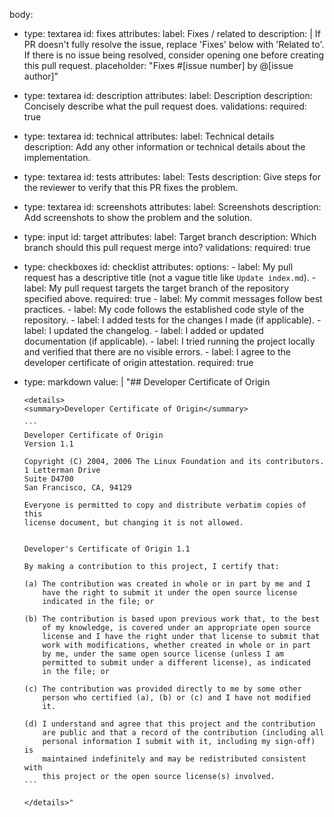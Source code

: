 body:
  - type: textarea
    id: fixes
    attributes:
      label: Fixes / related to
      description: |
        If PR doesn't fully resolve the issue, replace 'Fixes' below with 'Related to'.
        If there is no issue being resolved, consider opening one before creating this pull request.
      placeholder: "Fixes #[issue number] by @[issue author]"
  - type: textarea
    id: description
    attributes:
      label: Description
      description: Concisely describe what the pull request does.
    validations:
      required: true
  - type: textarea
    id: technical
    attributes:
      label: Technical details
      description: Add any other information or technical details about the implementation.
  - type: textarea
    id: tests
    attributes:
      label: Tests
      description: Give steps for the reviewer to verify that this PR fixes the problem.
  - type: textarea
    id: screenshots
    attributes:
      label: Screenshots
      description: Add screenshots to show the problem and the solution.
  - type: input
    id: target
    attributes:
      label: Target branch
      description: Which branch should this pull request merge into?
    validations:
      required: true
  - type: checkboxes
    id: checklist
    attributes:
      options:
        - label: My pull request has a descriptive title (not a vague title like `Update index.md`).
        - label: My pull request targets the target branch of the repository specified above.
          required: true
        - label: My commit messages follow best practices.
        - label: My code follows the established code style of the repository.
        - label: I added tests for the changes I made (if applicable).
        - label: I updated the changelog.
        - label: I added or updated documentation (if applicable).
        - label: I tried running the project locally and verified that there are no visible errors.
        - label: I agree to the developer certificate of origin attestation. 
          required: true
  - type: markdown
    value: |
        "## Developer Certificate of Origin

        <details>
        <summary>Developer Certificate of Origin</summary>

        ```
        Developer Certificate of Origin
        Version 1.1

        Copyright (C) 2004, 2006 The Linux Foundation and its contributors.
        1 Letterman Drive
        Suite D4700
        San Francisco, CA, 94129

        Everyone is permitted to copy and distribute verbatim copies of this
        license document, but changing it is not allowed.


        Developer's Certificate of Origin 1.1

        By making a contribution to this project, I certify that:

        (a) The contribution was created in whole or in part by me and I
            have the right to submit it under the open source license
            indicated in the file; or

        (b) The contribution is based upon previous work that, to the best
            of my knowledge, is covered under an appropriate open source
            license and I have the right under that license to submit that
            work with modifications, whether created in whole or in part
            by me, under the same open source license (unless I am
            permitted to submit under a different license), as indicated
            in the file; or

        (c) The contribution was provided directly to me by some other
            person who certified (a), (b) or (c) and I have not modified
            it.

        (d) I understand and agree that this project and the contribution
            are public and that a record of the contribution (including all
            personal information I submit with it, including my sign-off) is
            maintained indefinitely and may be redistributed consistent with
            this project or the open source license(s) involved.
        ```

        </details>"